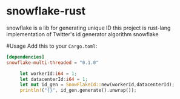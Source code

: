 # snowflake-rust
snowflake is a lib for generating unique ID 
this project is rust-lang implementation of Twitter's id generator algorithm snowflake


#Usage
Add this to your `Cargo.toml`:

```toml
[dependencies]
snowflake-multi-threaded = "0.1.0"
```

```rust
     let workerId:i64 = 1;
     let datacenterId:i64 = 1;
     let mut id_gen = SnowFlakeId::new(workerId,datacenterId);
     println!("{}", id_gen.generate().unwrap());
```
